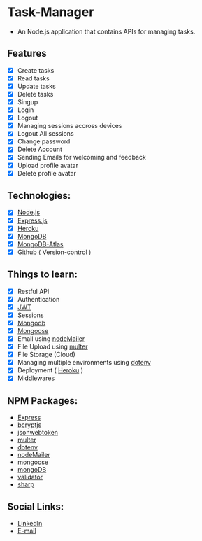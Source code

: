 # Task-Manager

- An Node.js application that contains APIs for managing tasks.

## Features

- [x] Create tasks
- [x] Read tasks
- [x] Update tasks
- [x] Delete tasks
- [x] Singup
- [x] Login
- [x] Logout
- [x] Managing sessions accross devices
- [x] Logout All sessions
- [x] Change password
- [x] Delete Account
- [x] Sending Emails for welcoming and feedback
- [x] Upload profile avatar
- [x] Delete profile avatar

## Technologies:

- [x] [Node.js](https://nodejs.org/en/)
- [x] [Express.js](https://expressjs.com/en/)
- [x] [Heroku](https://www.heroku.com/)
- [x] [MongoDB](https://www.mongodb.com/)
- [x] [MongoDB-Atlas](https://www.mongodb.com/cloud/atlas/)
- [x] Github ( Version-control )

## Things to learn:

- [x] Restful API
- [x] Authentication
- [x] [JWT](https://www.npmjs.com/package/jsonwebtoken)
- [x] Sessions
- [x] [Mongodb](https://www.npmjs.com/package/mongodb)
- [x] [Mongoose](https://mongoosejs.com/)
- [x] Email using [nodeMailer](https://www.npmjs.com/package/nodemailer)
- [x] File Upload using [multer](https://www.npmjs.com/package/multer)
- [x] File Storage (Cloud)
- [x] Managing multiple environments using [dotenv](https://www.npmjs.com/package/dotenv)
- [x] Deployment ( [Heroku](https://www.heroku.com/) )
- [x] Middlewares

## NPM Packages:

- [Express](https://www.npmjs.com/package/express)
- [bcryptjs](https://www.npmjs.com/package/bcryptjs)
- [jsonwebtoken](https://www.npmjs.com/package/jsonwebtoken)
- [multer](https://www.npmjs.com/package/multer)
- [dotenv](https://www.npmjs.com/package/dotenv)
- [nodeMailer](https://www.npmjs.com/package/nodemailer)
- [mongoose](https://www.npmjs.com/package/mongoose)
- [mongoDB](https://www.npmjs.com/package/mongodb)
- [validator](https://www.npmjs.com/package/validator)
- [sharp](https://www.npmjs.com/package/sharp)

## Social Links:

- [LinkedIn](https://www.linkedin.com/in/vikas-kumar-6564a7185/)
- [E-mail](mailto:mr.rajput7547@gmail.com)

